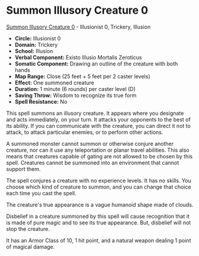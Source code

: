 # Summon Illusory Creature 0

[Summon Illusory Creature 0](/Magic/S/SummonIllusoryCreature0.md) - Illusionist 0, Trickery, Illusion

- **Circle:** Illusionist 0
- **Domain:** Trickery
- **School:** Illusion
- **Verbal Component:** Existo Illusio Mortalis Zeroticus
- **Somatic Component:** Drawing an outline of the creature with both hands
- **Map Range:** Close (25 feet + 5 feet per 2 caster levels)
- **Effect:** One summoned creature
- **Duration:** 1 minute (6 rounds) per caster level (D)
- **Saving Throw:** Wisdom to recognize its true form
- **Spell Resistance:** No

This spell summons an illusory creature. It appears where you designate and acts immediately, on your turn. It attacks your opponents to the best of its ability. If you can communicate with the creature, you can direct it not to attack, to attack particular enemies, or to perform other actions.

A summoned monster cannot summon or otherwise conjure another creature, nor can it use any teleportation or planar travel abilities. This also means that creatures capable of gating are not allowed to be chosen by this spell. Creatures cannot be summoned into an environment that cannot support them.

The spell conjures a creature with no experience levels. It has no skills. You choose which kind of creature to summon, and you can change that choice each time you cast the spell.

The creature's true appearance is a vague humanoid shape made of clouds.

Disbelief in a creature summoned by this spell will cause recognition that it is made of pure magic and to see its true appearance. But, disbelief will not stop the creature.

It has an Armor Class of 10, 1 hit point, and a natural weapon dealing 1 point of magical damage.
